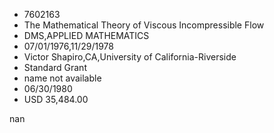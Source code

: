 
* 7602163
* The Mathematical Theory of Viscous Incompressible Flow
* DMS,APPLIED MATHEMATICS
* 07/01/1976,11/29/1978
* Victor Shapiro,CA,University of California-Riverside
* Standard Grant
*   name not available
* 06/30/1980
* USD 35,484.00

nan
